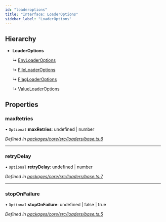```yaml
---
id: "loaderoptions"
title: "Interface: LoaderOptions"
sidebar_label: "LoaderOptions"
---
```


## Hierarchy

- **LoaderOptions**

  ↳ [EnvLoaderOptions](envloaderoptions.md)

  ↳ [FileLoaderOptions](fileloaderoptions.md)

  ↳ [FlagLoaderOptions](flagloaderoptions.md)

  ↳ [ValueLoaderOptions](valueloaderoptions.md)

## Properties

### maxRetries

• `Optional` **maxRetries**: undefined \| number

_Defined in [packages/core/src/loaders/base.ts:6](https://github.com/willsoto/node-konfig/blob/9b8a7e5/packages/core/src/loaders/base.ts#L6)_

---

### retryDelay

• `Optional` **retryDelay**: undefined \| number

_Defined in [packages/core/src/loaders/base.ts:7](https://github.com/willsoto/node-konfig/blob/9b8a7e5/packages/core/src/loaders/base.ts#L7)_

---

### stopOnFailure

• `Optional` **stopOnFailure**: undefined \| false \| true

_Defined in [packages/core/src/loaders/base.ts:5](https://github.com/willsoto/node-konfig/blob/9b8a7e5/packages/core/src/loaders/base.ts#L5)_
